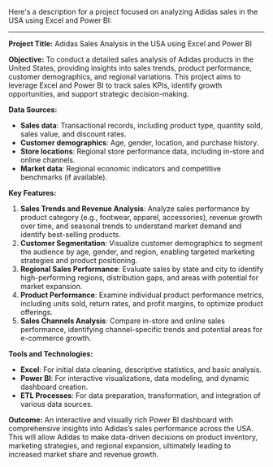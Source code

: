 Here's a description for a project focused on analyzing Adidas sales in the USA using Excel and Power BI:

---

**Project Title:** Adidas Sales Analysis in the USA using Excel and Power BI

**Objective:**
To conduct a detailed sales analysis of Adidas products in the United States, providing insights into sales trends, product performance, customer demographics, and regional variations. This project aims to leverage Excel and Power BI to track sales KPIs, identify growth opportunities, and support strategic decision-making.

**Data Sources:**
- **Sales data**: Transactional records, including product type, quantity sold, sales value, and discount rates.
- **Customer demographics**: Age, gender, location, and purchase history.
- **Store locations**: Regional store performance data, including in-store and online channels.
- **Market data**: Regional economic indicators and competitive benchmarks (if available).

**Key Features:**
1. **Sales Trends and Revenue Analysis**: Analyze sales performance by product category (e.g., footwear, apparel, accessories), revenue growth over time, and seasonal trends to understand market demand and identify best-selling products.
2. **Customer Segmentation**: Visualize customer demographics to segment the audience by age, gender, and region, enabling targeted marketing strategies and product positioning.
3. **Regional Sales Performance**: Evaluate sales by state and city to identify high-performing regions, distribution gaps, and areas with potential for market expansion.
4. **Product Performance**: Examine individual product performance metrics, including units sold, return rates, and profit margins, to optimize product offerings.
5. **Sales Channels Analysis**: Compare in-store and online sales performance, identifying channel-specific trends and potential areas for e-commerce growth.

**Tools and Technologies:**
- **Excel**: For initial data cleaning, descriptive statistics, and basic analysis.
- **Power BI**: For interactive visualizations, data modeling, and dynamic dashboard creation.
- **ETL Processes**: For data preparation, transformation, and integration of various data sources.

**Outcome:**
An interactive and visually rich Power BI dashboard with comprehensive insights into Adidas’s sales performance across the USA. This will allow Adidas to make data-driven decisions on product inventory, marketing strategies, and regional expansion, ultimately leading to increased market share and revenue growth.
